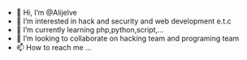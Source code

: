 - 👋 Hi, I’m @Alijelve
- 👀 I’m interested in hack and security and web development e.t.c
- 🌱 I’m currently learning php,python,script,...
- 💞️ I’m looking to collaborate on hacking team and programing team 
- 📫 How to reach me ...

<!---
Alijelve/Alijelve is a ✨ special ✨ repository because its `README.md` (this file) appears on your GitHub profile.
You can click the Preview link to take a look at your changes.
--->

